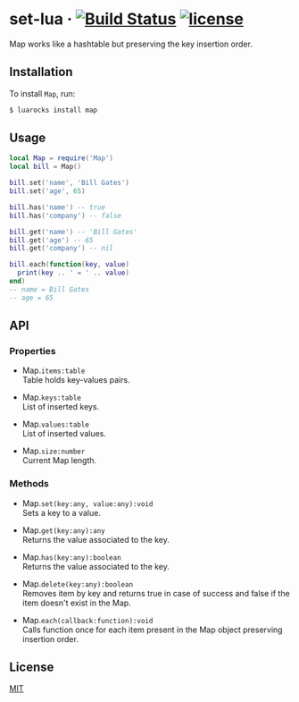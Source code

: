 # set-lua &middot; [![Build Status](https://travis-ci.org/EvandroLG/Map.svg?branch=master)](https://travis-ci.org/EvandroLG/set-lua) [![license](https://badgen.now.sh/badge/license/MIT)](./LICENSE)
Map works like a hashtable but preserving the key insertion order.

## Installation
To install `Map`, run:

```sh
$ luarocks install map
```

## Usage
```lua
local Map = require('Map')
local bill = Map()

bill.set('name', 'Bill Gates')
bill.set('age', 65)

bill.has('name') -- true
bill.has('company') -- false

bill.get('name') -- 'Bill Gates'
bill.get('age') -- 65
bill.get('company') -- nil

bill.each(function(key, value)
  print(key .. ' = ' .. value)
end)
-- name = Bill Gates
-- age = 65

```

## API
### Properties
* Map.<code>items:table</code><br />
Table holds key-values pairs.

* Map.<code>keys:table</code><br />
List of inserted keys.

* Map.<code>values:table</code><br />
List of inserted values.

* Map.<code>size:number</code><br />
Current Map length.

### Methods
* Map.<code>set(key:any, value:any):void</code><br />
Sets a key to a value.

* Map.<code>get(key:any):any</code><br />
Returns the value associated to the key.

* Map.<code>has(key:any):boolean</code><br />
Returns the value associated to the key.

* Map.<code>delete(key:any):boolean</code><br />
Removes item by key and returns true in case of success and false if the item doesn't exist in the Map.

* Map.<code>each(callback:function):void</code><br />
Calls function once for each item present in the Map object preserving insertion order.

## License
[MIT](./LICENSE)
